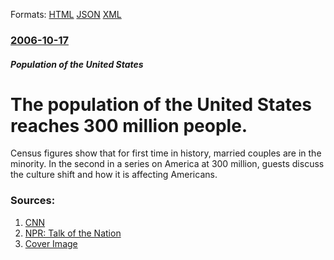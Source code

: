 
Formats: [HTML](/news/2006/10/17/the-population-of-the-united-states-reaches-300-million-people.html)  [JSON](/news/2006/10/17/the-population-of-the-united-states-reaches-300-million-people.json)  [XML](/news/2006/10/17/the-population-of-the-united-states-reaches-300-million-people.xml)  

### [2006-10-17](/news/2006/10/17/index.md)

##### Population of the United States
#  The population of the United States reaches 300 million people. 

Census figures show that for first time in history, married couples are in the minority. In the second in a series on America at 300 million, guests discuss the culture shift and how it is affecting Americans.


### Sources:

1. [CNN](http://www.cnn.com/2006/US/10/17/300.million.over/index.html)
2. [NPR: Talk of the Nation](http://www.npr.org/templates/story/story.php?storyId=6284154)
2. [Cover Image](https://media.npr.org/include/images/facebook-default-wide.jpg?s=1400)
